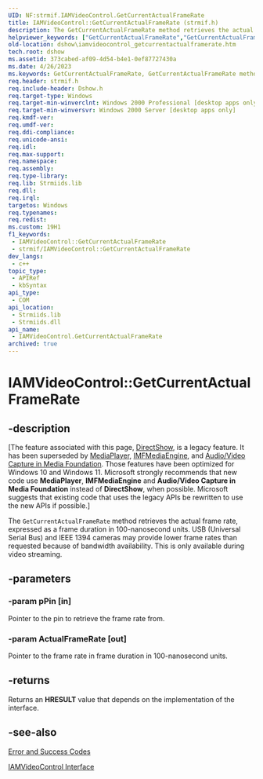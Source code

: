 ```yaml
---
UID: NF:strmif.IAMVideoControl.GetCurrentActualFrameRate
title: IAMVideoControl::GetCurrentActualFrameRate (strmif.h)
description: The GetCurrentActualFrameRate method retrieves the actual frame rate, expressed as a frame duration in 100-nanosecond units.
helpviewer_keywords: ["GetCurrentActualFrameRate","GetCurrentActualFrameRate method [DirectShow]","GetCurrentActualFrameRate method [DirectShow]","IAMVideoControl interface","IAMVideoControl interface [DirectShow]","GetCurrentActualFrameRate method","IAMVideoControl.GetCurrentActualFrameRate","IAMVideoControl::GetCurrentActualFrameRate","IAMVideoControlGetCurrentActualFrameRate","dshow.iamvideocontrol_getcurrentactualframerate","strmif/IAMVideoControl::GetCurrentActualFrameRate"]
old-location: dshow\iamvideocontrol_getcurrentactualframerate.htm
tech.root: dshow
ms.assetid: 373cabed-af09-4d54-b4e1-0ef87727430a
ms.date: 4/26/2023
ms.keywords: GetCurrentActualFrameRate, GetCurrentActualFrameRate method [DirectShow], GetCurrentActualFrameRate method [DirectShow],IAMVideoControl interface, IAMVideoControl interface [DirectShow],GetCurrentActualFrameRate method, IAMVideoControl.GetCurrentActualFrameRate, IAMVideoControl::GetCurrentActualFrameRate, IAMVideoControlGetCurrentActualFrameRate, dshow.iamvideocontrol_getcurrentactualframerate, strmif/IAMVideoControl::GetCurrentActualFrameRate
req.header: strmif.h
req.include-header: Dshow.h
req.target-type: Windows
req.target-min-winverclnt: Windows 2000 Professional [desktop apps only]
req.target-min-winversvr: Windows 2000 Server [desktop apps only]
req.kmdf-ver: 
req.umdf-ver: 
req.ddi-compliance: 
req.unicode-ansi: 
req.idl: 
req.max-support: 
req.namespace: 
req.assembly: 
req.type-library: 
req.lib: Strmiids.lib
req.dll: 
req.irql: 
targetos: Windows
req.typenames: 
req.redist: 
ms.custom: 19H1
f1_keywords:
 - IAMVideoControl::GetCurrentActualFrameRate
 - strmif/IAMVideoControl::GetCurrentActualFrameRate
dev_langs:
 - c++
topic_type:
 - APIRef
 - kbSyntax
api_type:
 - COM
api_location:
 - Strmiids.lib
 - Strmiids.dll
api_name:
 - IAMVideoControl.GetCurrentActualFrameRate
archived: true
---
```


# IAMVideoControl::GetCurrentActualFrameRate


## -description

\[The feature associated with this page, [DirectShow](/windows/win32/directshow/directshow), is a legacy feature. It has been superseded by [MediaPlayer](/uwp/api/Windows.Media.Playback.MediaPlayer), [IMFMediaEngine](/windows/win32/api/mfmediaengine/nn-mfmediaengine-imfmediaengine), and [Audio/Video Capture in Media Foundation](/windows/win32/medfound/audio-video-capture-in-media-foundation). Those features have been optimized for Windows 10 and Windows 11. Microsoft strongly recommends that new code use **MediaPlayer**, **IMFMediaEngine** and **Audio/Video Capture in Media Foundation** instead of **DirectShow**, when possible. Microsoft suggests that existing code that uses the legacy APIs be rewritten to use the new APIs if possible.\]

The <code>GetCurrentActualFrameRate</code> method retrieves the actual frame rate, expressed as a frame duration in 100-nanosecond units. USB (Universal Serial Bus) and IEEE 1394 cameras may provide lower frame rates than requested because of bandwidth availability. This is only available during video streaming.

## -parameters

### -param pPin [in]

Pointer to the pin to retrieve the frame rate from.

### -param ActualFrameRate [out]

Pointer to the frame rate in frame duration in 100-nanosecond units.

## -returns

Returns an <b>HRESULT</b> value that depends on the implementation of the interface.

## -see-also

<a href="/windows/desktop/DirectShow/error-and-success-codes">Error and Success Codes</a>



<a href="/windows/desktop/api/strmif/nn-strmif-iamvideocontrol">IAMVideoControl Interface</a>